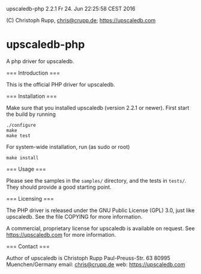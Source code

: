 upscaledb-php 2.2.1                             Fr 24. Jun 22:25:58 CEST 2016

(C) Christoph Rupp, chris@crupp.de; https://upscaledb.com

upscaledb-php
================

A php driver for upscaledb.

=== Introduction ===

This is the official PHP driver for upscaledb.

=== Installation ===

Make sure that you installed upscaledb (version 2.2.1 or newer).
First start the build by running

    ./configure
    make
    make test

For system-wide installation, run (as sudo or root)

    make install

=== Usage ===

Please see the samples in the `samples/` directory, and the tests in `tests/`.
They should provide a good starting point.

=== Licensing ===

The PHP driver is released under the GNU Public License (GPL) 3.0, just
like upscaledb. See the file COPYING for more information.

A commercial, proprietary license for upscaledb is available on request.
See https://upscaledb.com for more information.

=== Contact ===

Author of upscaledb is
    Christoph Rupp
    Paul-Preuss-Str. 63
    80995 Muenchen/Germany
    email: chris@crupp.de
    web: https://upscaledb.com
